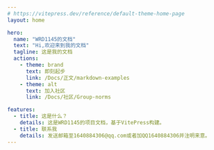 ```yaml
---
# https://vitepress.dev/reference/default-theme-home-page
layout: home

hero:
  name: "WRD1145的文档"
  text: "Hi,欢迎来到我的文档"
  tagline: 这是我的文档
  actions:
    - theme: brand
      text: 即刻起步
      link: /Docs/正文/markdown-examples
    - theme: alt
      text: 加入社区
      link: /Docs/社区/Group-norms

features:
  - title: 这是什么？
    details: 这是WRD1145的项目文档，基于VitePress构建。
  - title: 联系我
    details: 发送邮箱至1640884306@qq.com或者加QQ1640884306并注明来意。
---
```


